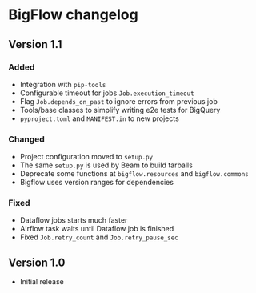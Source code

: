 # BigFlow changelog


## Version 1.1

### Added

* Integration with `pip-tools`
* Configurable timeout for jobs `Job.execution_timeout`
* Flag `Job.depends_on_past` to ignore errors from previous job
* Tools/base classes to simplify writing e2e tests for BigQuery
* `pyproject.toml` and `MANIFEST.in` to new projects

### Changed

* Project configuration moved to `setup.py`
* The same `setup.py` is used by Beam to build tarballs
* Deprecate some functions at `bigflow.resources` and `bigflow.commons`
* Bigflow uses version ranges for dependencies

### Fixed

* Dataflow jobs starts much faster
* Airflow task waits until Dataflow job is finished
* Fixed `Job.retry_count` and `Job.retry_pause_sec`

## Version 1.0

* Initial release
